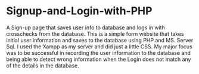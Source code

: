 # Signup-and-Login-with-PHP
A Sign-up page that saves user info to database and logs in with crosschecks from the database.
This is a simple form website that takes initial user information and saves to the database using PHP and MS. Server Sql.
I used the Xampp as my server and did just a little CSS. My major focus was to be successful in recording the user information to the database 
and being able to detect wrong information when the Login does not match any of the details in the database.
